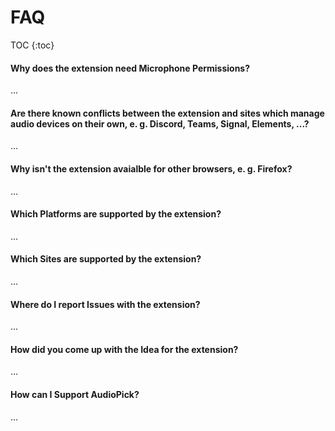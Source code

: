 # FAQ
TOC
{:toc}

#### Why does the extension need **Microphone Permissions**?
...

#### Are there known conflicts between the extension and sites which manage audio devices on their own, e. g. **Discord**, **Teams**, **Signal**, **Elements**, ...?
...

#### Why isn't the extension avaialble for other browsers, e. g. **Firefox**?
...

#### Which **Platforms** are supported by the extension?
...

#### Which **Sites** are supported by the extension? 
...

#### Where do I report **Issues** with the extension?
...

#### How did you come up with the **Idea** for the extension?
...

#### How can I **Support AudioPick**?
...
